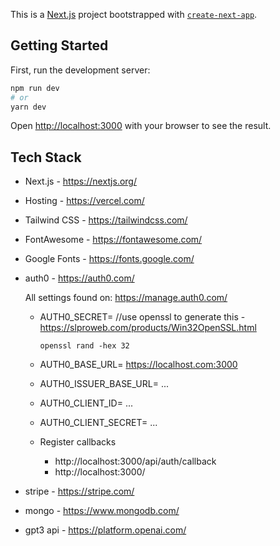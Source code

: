 This is a [Next.js](https://nextjs.org/) project bootstrapped with [`create-next-app`](https://github.com/vercel/next.js/tree/canary/packages/create-next-app).

## Getting Started

First, run the development server:

```bash
npm run dev
# or
yarn dev
```

Open [http://localhost:3000](http://localhost:3000) with your browser to see the result.

## Tech Stack

- Next.js - https://nextjs.org/
- Hosting - https://vercel.com/
- Tailwind CSS - https://tailwindcss.com/
- FontAwesome - https://fontawesome.com/
- Google Fonts - https://fonts.google.com/
- auth0 - https://auth0.com/

  All settings found on: https://manage.auth0.com/

  - AUTH0_SECRET= //use openssl to generate this - https://slproweb.com/products/Win32OpenSSL.html

    ```
    openssl rand -hex 32
    ```

  - AUTH0_BASE_URL= https://localhost.com:3000
  - AUTH0_ISSUER_BASE_URL= ...
  - AUTH0_CLIENT_ID= ...
  - AUTH0_CLIENT_SECRET= ...
  - Register callbacks
    - http://localhost:3000/api/auth/callback
    - http://localhost:3000/

- stripe - https://stripe.com/
- mongo - https://www.mongodb.com/
- gpt3 api - https://platform.openai.com/
